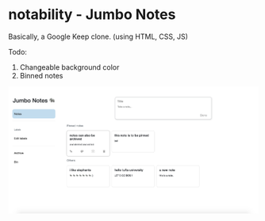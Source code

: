 # notability - Jumbo Notes

Basically, a Google Keep clone. 
(using HTML, CSS, JS)

Todo:
1. Changeable background color
2. Binned notes

![image](docs/images/jumbo-notes.png)


